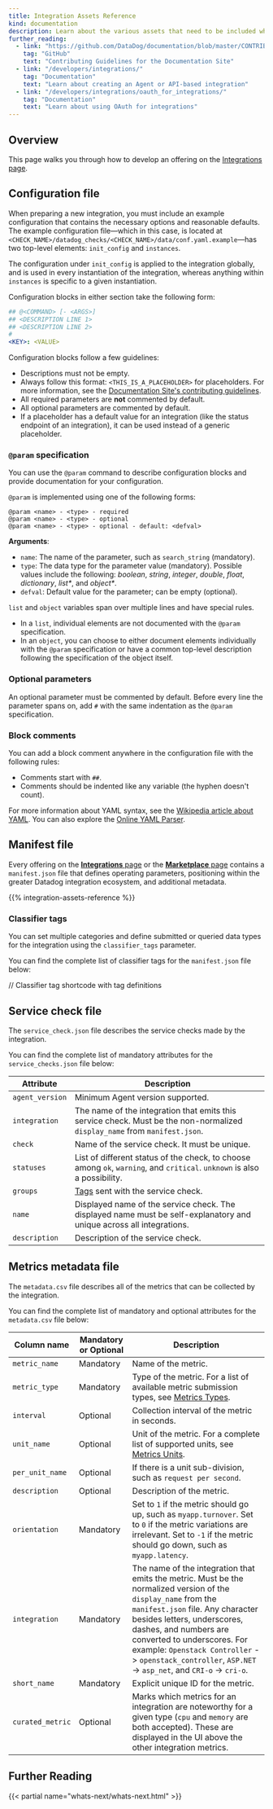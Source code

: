```yaml
---
title: Integration Assets Reference
kind: documentation
description: Learn about the various assets that need to be included when preparing a Datadog integration.
further_reading:
  - link: "https://github.com/DataDog/documentation/blob/master/CONTRIBUTING.md"
    tag: "GitHub"
    text: "Contributing Guidelines for the Documentation Site"
  - link: "/developers/integrations/"
    tag: "Documentation"
    text: "Learn about creating an Agent or API-based integration"
  - link: "/developers/integrations/oauth_for_integrations/"
    tag: "Documentation"
    text: "Learn about using OAuth for integrations"
---
```


## Overview

This page walks you through how to develop an offering on the [Integrations page][12]. 

## Configuration file

When preparing a new integration, you must include an example configuration that contains the necessary options and reasonable defaults. The example configuration file—which in this case, is located at `<CHECK_NAME>/datadog_checks/<CHECK_NAME>/data/conf.yaml.example`—has two top-level elements: `init_config` and `instances`. 

The configuration under `init_config` is applied to the integration globally, and is used in every instantiation of the integration, whereas anything within `instances` is specific to a given instantiation.

Configuration blocks in either section take the following form:

```yaml
## @<COMMAND> [- <ARGS>]
## <DESCRIPTION LINE 1>
## <DESCRIPTION LINE 2>
#
<KEY>: <VALUE>
```

Configuration blocks follow a few guidelines:

- Descriptions must not be empty.
- Always follow this format: `<THIS_IS_A_PLACEHOLDER>` for placeholders. For more information, see the [Documentation Site's contributing guidelines][1].
- All required parameters are **not** commented by default.
- All optional parameters are commented by default.
- If a placeholder has a default value for an integration (like the status endpoint of an integration), it can be used instead of a generic placeholder.

### `@param` specification

You can use the `@param` command to describe configuration blocks and provide documentation for your configuration. 

`@param` is implemented using one of the following forms:

```text
@param <name> - <type> - required
@param <name> - <type> - optional
@param <name> - <type> - optional - default: <defval>
```

**Arguments**:

- `name`: The name of the parameter, such as `search_string` (mandatory).
- `type`: The data type for the parameter value (mandatory).
          Possible values include the following: _boolean_, _string_, _integer_, _double_, _float_, _dictionary_, _list\*_, and _object\*_.
- `defval`: Default value for the parameter; can be empty (optional).

`list` and `object` variables span over multiple lines and have special rules.

- In a `list`, individual elements are not documented with the `@param` specification.
- In an `object`, you can choose to either document elements individually with the `@param` specification or have a common top-level description following the specification of the object itself.

### Optional parameters

An optional parameter must be commented by default. Before every line the parameter spans on, add `#` with the same indentation as the `@param` specification.

### Block comments

You can add a block comment anywhere in the configuration file with the following rules:

- Comments start with `##`.
- Comments should be indented like any variable (the hyphen doesn't count).

For more information about YAML syntax, see the [Wikipedia article about YAML][2]. You can also explore the [Online YAML Parser][3].

## Manifest file

Every offering on the [**Integrations** page][4] or the [**Marketplace** page][11] contains a `manifest.json` file that defines operating parameters, positioning within the greater Datadog integration ecosystem, and additional metadata.

{{% integration-assets-reference %}}

### Classifier tags

You can set multiple categories and define submitted or queried data types for the integration using the `classifier_tags` parameter.

You can find the complete list of classifier tags for the `manifest.json` file below: 

// Classifier tag shortcode with tag definitions

## Service check file

The `service_check.json` file describes the service checks made by the integration.

You can find the complete list of mandatory attributes for the `service_checks.json` file below: 

| Attribute       | Description                                                                                                                |
| --------------- | -------------------------------------------------------------------------------------------------------------------------- |
| `agent_version` | Minimum Agent version supported.                                                                                           |
| `integration`   | The name of the integration that emits this service check. Must be the non-normalized `display_name` from `manifest.json`. |
| `check`         | Name of the service check. It must be unique.                                                                              |
| `statuses`      | List of different status of the check, to choose among `ok`, `warning`, and `critical`. `unknown` is also a possibility.   |
| `groups`        | [Tags][8] sent with the service check.                                                                                     |
| `name`          | Displayed name of the service check. The displayed name must be self-explanatory and unique across all integrations.       |
| `description`   | Description of the service check.                                                                                           |


## Metrics metadata file

The `metadata.csv` file describes all of the metrics that can be collected by the integration.

You can find the complete list of mandatory and optional attributes for the `metadata.csv` file below: 

| Column name     | Mandatory or Optional | Description                                                                                                                                                                                                                                                                                                                             |
| --------------- | ------------------ | --------------------------------------------------------------------------------------------------------------------------------------------------------------------------------------------------------------------------------------------------------------------------------------------------------------------------------------- |
| `metric_name`   | Mandatory          | Name of the metric.                                                                                                                                                                                                                                                                                                                     |
| `metric_type`   | Mandatory          | Type of the metric. For a list of available metric submission types, see [Metrics Types][6].                                                                                                                                                                                                                                                                                                                |
| `interval`      | Optional           | Collection interval of the metric in seconds.                                                                                                                                                                                                                                                                                            |
| `unit_name`     | Optional           | Unit of the metric. For a complete list of supported units, see [Metrics Units][7].                                                                                                                                                                                                                                                                              |
| `per_unit_name` | Optional           | If there is a unit sub-division, such as `request per second`.                                                                                                                                                                                                                                                                               |
| `description`   | Optional           | Description of the metric.                                                                                                                                                                                                                                                                                                              |
| `orientation`   | Mandatory          | Set to `1` if the metric should go up, such as `myapp.turnover`. Set to `0` if the metric variations are irrelevant. Set to `-1` if the metric should go down, such as `myapp.latency`.                                                                                                                                                         |
| `integration`   | Mandatory          | The name of the integration that emits the metric. Must be the normalized version of the `display_name` from the `manifest.json` file. Any character besides letters, underscores, dashes, and numbers are converted to underscores. For example: `Openstack Controller` -> `openstack_controller`, `ASP.NET` -> `asp_net`, and `CRI-o` -> `cri-o`. |
| `short_name`    | Mandatory          | Explicit unique ID for the metric.                                                                                                                                                                                                                                                                                                      |
| `curated_metric`| Optional           | Marks which metrics for an integration are noteworthy for a given type (`cpu` and `memory` are both accepted). These are displayed in the UI above the other integration metrics.

## Further Reading

{{< partial name="whats-next/whats-next.html" >}}

[1]: https://github.com/DataDog/documentation/blob/master/CONTRIBUTING.md#code-substitution
[2]: https://en.wikipedia.org/wiki/YAML
[3]: http://yaml-online-parser.appspot.com/
[4]: https://docs.datadoghq.com/integrations/
[5]: https://www.uuidgenerator.net
[6]: https://docs.datadoghq.com/metrics/types/#metric-types
[7]: https://docs.datadoghq.com/metrics/units/#unit-list
[8]: https://docs.datadoghq.com/getting_started/tagging/
[9]: https://docs.datadoghq.com/developers/marketplace/
[10]: https://docs.datadoghq.com/developers/datadog_apps/
[11]: https://docs.datadoghq.com/developers/marketplace/
[12]: https://app.datadoghq.com/integrations
